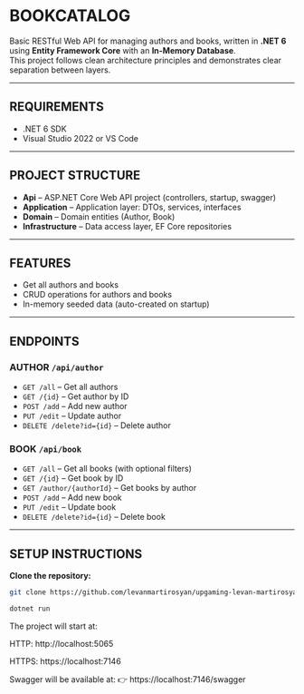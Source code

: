 # BOOKCATALOG

Basic RESTful Web API for managing authors and books, written in **.NET 6** using **Entity Framework Core** with an **In-Memory Database**.  
This project follows clean architecture principles and demonstrates clear separation between layers.

---

## REQUIREMENTS
- .NET 6 SDK  
- Visual Studio 2022 or VS Code  

---

## PROJECT STRUCTURE
- **Api** – ASP.NET Core Web API project (controllers, startup, swagger)  
- **Application** – Application layer: DTOs, services, interfaces  
- **Domain** – Domain entities (Author, Book)  
- **Infrastructure** – Data access layer, EF Core repositories  

---

## FEATURES
- Get all authors and books  
- CRUD operations for authors and books  
- In-memory seeded data (auto-created on startup)  

---

## ENDPOINTS

### **AUTHOR** `/api/author`
- `GET /all` – Get all authors  
- `GET /{id}` – Get author by ID  
- `POST /add` – Add new author  
- `PUT /edit` – Update author  
- `DELETE /delete?id={id}` – Delete author  

### **BOOK** `/api/book`
- `GET /all` – Get all books (with optional filters)  
- `GET /{id}` – Get book by ID  
- `GET /author/{authorId}` – Get books by author  
- `POST /add` – Add new book  
- `PUT /edit` – Update book  
- `DELETE /delete?id={id}` – Delete book  

---

## SETUP INSTRUCTIONS

**Clone the repository:**
```bash
git clone https://github.com/levanmartirosyan/upgaming-levan-martirosyan.git

dotnet run
```

The project will start at:

HTTP: http://localhost:5065

HTTPS: https://localhost:7146

Swagger will be available at:
👉 https://localhost:7146/swagger
